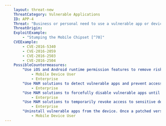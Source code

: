 ```yaml
---
    layout: threat-new
    ThreatCategory: Vulnerable Applications
    ID: APP-4
    Threat: "Business or personal need to use a vulnerable app or device for which a patch is not yet available or had not yet been installed"
    ThreatOrigin:
    ExploitExample:
        - "Stumping the Mobile Chipset [^70]"
    CVEExample:
        - CVE-2016-5340
        - CVE-2016-2059
        - CVE-2016-2503
        - CVE-2016-2504
    PossibleCountermeasures:
        "Use iOS and Android runtime permission features to remove risky permissions (e.g. GPS access, contact list access, etc.) from unsupported apps or apps with known vulnerabilities.":
            - Mobile Device User
            - Enterprise
        "Use MAM solutions to detect vulnerable apps and prevent access to enterprise resources while the app is installed.":
            - Enterprise
        "Use MAM solutions to forcefully disable vulnerable apps until a patch is available and installed.":
            - Enterprise
        "Use MAM solutions to temporarily revoke access to sensitive device sensors or OS-provided services.":
            - Enterprise
        "Uninstall vulnerable apps from the device. Once a patched version is available for download, redownload and install the app.":
            - Mobile Device User
---
```

